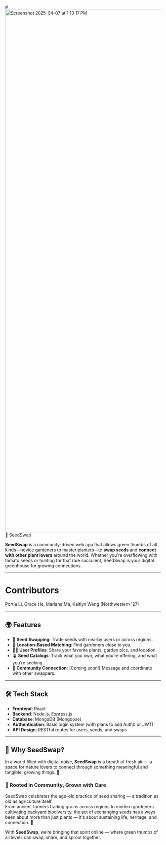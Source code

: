 #<img width="1685" alt="Screenshot 2025-04-07 at 1 10 17 PM" src="https://github.com/user-attachments/assets/b7c26cf4-c4f5-4cd9-ae4e-93857989e5ba" />
 🌱 SeedSwap

**SeedSwap** is a community-driven web app that allows green thumbs of all kinds—novice gardeners to master planters—to **swap seeds** and **connect with other plant lovers** around the world. Whether you're overflowing with tomato seeds or hunting for that rare succulent, SeedSwap is your digital greenhouse for growing connections.

---
# Contributors
Portia Li, Grace He, Mariana Ma, Kaitlyn Wang
(Northwestern '27)

---
## 🌍 Features

- 🔁 **Seed Swapping**: Trade seeds with nearby users or across regions.
- 📍 **Location-Based Matching**: Find gardeners close to you.
- 🧑‍🌾 **User Profiles**: Share your favorite plants, garden pics, and location.
- 🪴 **Seed Catalogs**: Track what you own, what you’re offering, and what you’re seeking.
- 💬 **Community Connection**: (Coming soon!) Message and coordinate with other swappers.

---

## 🛠️ Tech Stack

- **Frontend**: React
- **Backend**: Node.js, Express.js
- **Database**: MongoDB (Mongoose)
- **Authentication**: Basic login system (with plans to add Auth0 or JWT)
- **API Design**: RESTful routes for users, seeds, and swaps

---

## 🌿 Why SeedSwap?

In a world filled with digital noise, **SeedSwap** is a breath of fresh air — a space for nature lovers to connect through something meaningful and tangible: growing things. 🌸

### 🌱 Rooted in Community, Grown with Care

SeedSwap celebrates the age-old practice of seed sharing — a tradition as old as agriculture itself.  
From ancient farmers trading grains across regions to modern gardeners cultivating backyard biodiversity, the act of exchanging seeds has always been about more than just plants — it's about sustaining life, heritage, and connection. 🌾

With **SeedSwap**, we’re bringing that spirit online — where green thumbs of all levels can swap, share, and sprout together.
